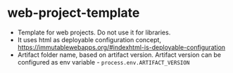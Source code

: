# web-project-template

- Template for web projects. Do not use it for libraries.
- It uses html as deployable configuration concept, https://immutablewebapps.org/#indexhtml-is-deployable-configuration
- Artifact folder name, based on artifact version. Artifact version can be configured as env variable - `process.env.ARTIFACT_VERSION`
